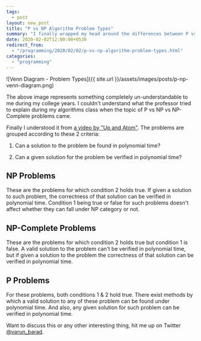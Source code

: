 ```yaml
---
tags:
  - post
layout: new_post
title: "P vs NP Algorithm Problem Types"
summary: "I finally wrapped my head around the differences between P vs NP vs NP-Complete problems"
date: 2020-02-02T12:00:00+0530
redirect_from:
  - "/programming/2020/02/02/p-vs-np-algorithm-problem-types.html"
categories:
  - "programming"
---
```


![Venn Diagram - Problem Types]({{ site.url }}/assets/images/posts/p-np-venn-diagram.png)

The above image represents something completely un-understandable to me during my college years. I couldn't understand what the professor tried to explain during my algorithms class when the topic of P vs NP vs NP-Complete problems came.

Finally I understood it from [a video by "Up and Atom"](https://www.youtube.com/watch?v=EHp4FPyajKQ). The problems are grouped according to these 2 criteria:

1. Can a solution to the problem be found in polynomial time?

2. Can a given solution for the problem be verified in polynomial time?

## NP Problems

These are the problems for which condition 2 holds true. If given a solution to such problem, the correctness of that solution can be verified in polynomial time. Condition 1 being true or false for such problems doesn't affect whether they can fall under NP category or not.

## NP-Complete Problems

These are the problems for which condition 2 holds true but condition 1 is false. A valid solution to the problem can't be verified in polynomial time, but if given a solution to the problem the correctness of that solution can be verified in polynomial time.

## P Problems

For these problems, both conditions 1 & 2 hold true. There exist methods by which a valid solution to any of these problem can be found under polynomial time. And also, any given solution for such problem can be verified in polynomial time.

Want to discuss this or any other interesting thing, hit me up on Twitter [@varun_barad](https://twitter.com/varun_barad).
